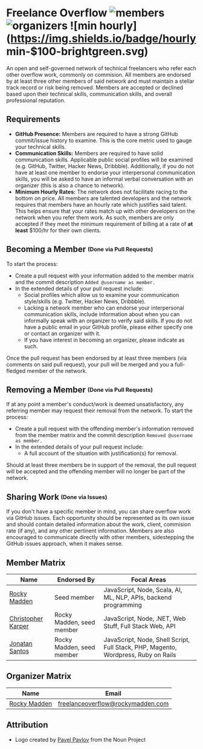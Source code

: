 # Freelance Overflow ![members](https://img.shields.io/badge/members-3-blue.svg) ![organizers](https://img.shields.io/badge/organizers-1-blue.svg) ![min hourly](https://img.shields.io/badge/hourly min-$100-brightgreen.svg)
An open and self-governed network of technical freelancers who refer each other overflow work, commonly on commision. All members are endorsed by at least three other members of said network and must maintain a stellar track record or risk being removed. Members are accepted or declined based upon their technical skills, communication skills, and overall professional reputation.

## Requirements
* __GitHub Presence:__ Members are required to have a strong GitHub commit/issue history to examine. This is the core metric used to gauge your technical skills.
* __Communication Skills:__ Members are required to have solid communication skills. Applicable public social profiles will be examined (e.g. GitHub, Twitter, Hacker News, Dribbble). Additionally, if you do not have at least one member to endorse your interpersonal communication skills, you will be asked to have an informal verbal conversation with an organizer (this is also a chance to network).
* __Minimum Hourly Rates:__ The network does not facilitate racing to the bottom on price. All members are talented developers and the network requires that members have an hourly rate which justifies said talent. This helps ensure that your rates match up with other developers on the network when you refer them work. As such, members are only accepted if they meet the minimum requirement of billing at a rate of __at least__ $100/hr for their own clients.

## Becoming a Member <sub><sup>(Done via Pull Requests)</sup></sub>
To start the process:

* Create a pull request with your information added to the member matrix and the commit description `Added @username as member.`
* In the extended details of your pull request include:
  * Social profiles which allow us to examine your communication style/skills (e.g. Twitter, Hacker News, Dribbble).
  * Lacking a network member who can endorse your interpersonal communication skills, include information about when you can informally speak with an organizer to verify said skills. If you do not have a public email in your GitHub profile, please either specify one or contact an organizer with it.
  * If you have interest in becoming an organizer, please indicate as such.

Once the pull request has been endorsed by at least three members (via comments on said pull request), your pull will be merged and you a full-fledged member of the network.

## Removing a Member <sub><sup>(Done via Pull Requests)</sup></sub>
If at any point a member's conduct/work is deemed unsatisfactory, any referring member may request their removal from the network. To start the process:

* Create a pull request with the offending member's information removed from the member matrix and the commit description `Removed @username as member.`
* In the extended details of your pull request include:
  * A full account of the situation with justification(s) for removal.

Should at least three members be in support of the removal, the pull request will be accepted and the offending member will no longer be part of the network.

## Sharing Work <sub><sup>(Done via Issues)</sup></sub>
If you don't have a specific member in mind, you can share overflow work via GitHub issues. Each opportunity should be represented as its own issue and should contain detailed information about the work, client, commision rate (if any), and any other pertinent information. Members are also encouraged to communicate directly with other members, sidestepping the GitHub issues approach, when it makes sense.

## Member Matrix
| Name                                             | Endorsed By               | Focal Areas
| ------------------------------------------------ | ------------------------- | -----------
| [Rocky Madden](https://github.com/rockymadden)   | Seed member               | JavaScript, Node, Scala, AI, ML, NLP, APIs, backend programming
| [Christopher Karper](https://github.com/CKarper) | Rocky Madden, seed member | JavaScript, Node, .NET, Web Stuff, Full Stack Web, API
| [Jonatan Santos](https://github.com/joridos)     | Rocky Madden, seed member | JavaScript, Node, Shell Script, Full Stack, PHP, Magento, Wordpress, Ruby on Rails

## Organizer Matrix
| Name                                             | Email
| ------------------------------------------------ | -------------------------
| [Rocky Madden](https://github.com/rockymadden)   | freelanceoverflow@rockymadden.com


## Attribution
* Logo created by [Pavel Pavlov](http://thenounproject.com/zka11/) from the Noun Project
